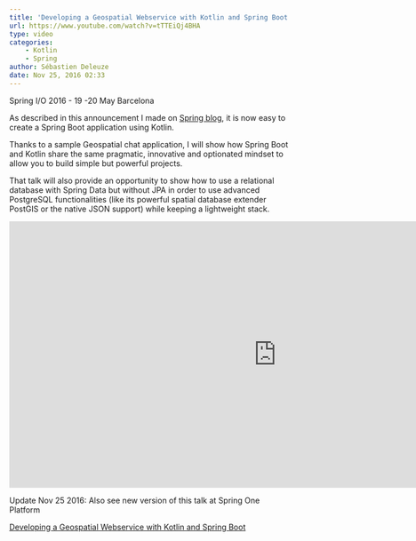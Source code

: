 ```yaml
---
title: 'Developing a Geospatial Webservice with Kotlin and Spring Boot'
url: https://www.youtube.com/watch?v=tTTEiQj4BHA
type: video
categories:
    - Kotlin
    - Spring
author: Sébastien Deleuze
date: Nov 25, 2016 02:33
---
```

Spring I/O 2016 - 19 -20 May Barcelona

As described in this announcement I made on [Spring blog](https://spring.io/blog/2016/02/15/developing-spring-boot-applications-with-kotlin), it is now easy to create a Spring Boot application using Kotlin.

Thanks to a sample Geospatial chat application, I will show how Spring Boot and Kotlin share the same pragmatic, innovative and optionated mindset to allow you to build simple but powerful projects.

That talk will also provide an opportunity to show how to use a relational database with Spring Data but without JPA in order to use advanced PostgreSQL functionalities (like its powerful spatial database extender PostGIS or the native JSON support) while keeping a lightweight stack.

<iframe width="960" height="480" src="https://www.youtube.com/embed/tTTEiQj4BHA" frameborder="0" allowfullscreen></iframe>



Update Nov 25 2016: Also see new version of this talk at Spring One Platform

[Developing a Geospatial Webservice with Kotlin and Spring Boot](https://www.infoq.com/presentations/geospatial-kotlin-boot)
